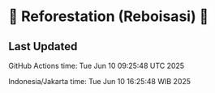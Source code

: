 
# 🌳 Reforestation (Reboisasi) 🌲

## Last Updated

GitHub Actions time: Tue Jun 10 09:25:48 UTC 2025

Indonesia/Jakarta time: Tue Jun 10 16:25:48 WIB 2025
